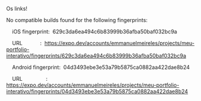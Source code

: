 Os links! 


No compatible builds found for the following fingerprints:

    iOS fingerprint:  629c3da6ea494c6b83999b36afba50baf032bc9a

    URL            :  https://expo.dev/accounts/emmanuelmeireles/projects/meu-portfolio-interativo/fingerprints/629c3da6ea494c6b83999b36afba50baf032bc9a



    Android fingerprint:  04d3493ebe3e53a79b5875ca0882aa422dae8b24

    URL                :  https://expo.dev/accounts/emmanuelmeireles/projects/meu-portfolio-interativo/fingerprints/04d3493ebe3e53a79b5875ca0882aa422dae8b24